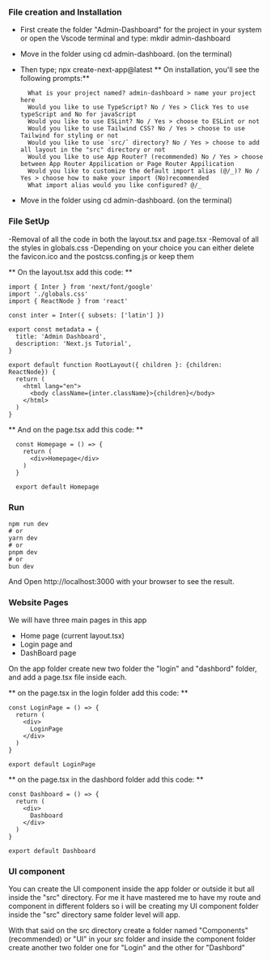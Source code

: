 ### File creation and Installation

- First create the folder "Admin-Dashboard" for the project in your system or open the Vscode terminal and type: mkdir admin-dashboard
- Move in the folder using cd admin-dashboard. (on the terminal)
- Then type; npx create-next-app@latest
  ** On installation, you'll see the following prompts:**

  ```
    What is your project named? admin-dashboard > name your project here
    Would you like to use TypeScript? No / Yes > Click Yes to use typeScript and No for javaScript
    Would you like to use ESLint? No / Yes > choose to ESLint or not
    Would you like to use Tailwind CSS? No / Yes > choose to use Tailwind for styling or not
    Would you like to use `src/` directory? No / Yes > choose to add all layout in the "src" directory or not
    Would you like to use App Router? (recommended) No / Yes > choose between App Router Appilication or Page Router Appilication
    Would you like to customize the default import alias (@/_)? No / Yes > choose how to make your import (No)recommended
    What import alias would you like configured? @/_
  ```

- Move in the folder using cd admin-dashboard. (on the terminal)

### File SetUp

-Removal of all the code in both the layout.tsx and page.tsx
-Removal of all the styles in globals.css
-Depending on your choice you can either delete the favicon.ico and the postcss.confing.js or keep them

** On the layout.tsx add this code: **

```
import { Inter } from 'next/font/google'
import './globals.css'
import { ReactNode } from 'react'

const inter = Inter({ subsets: ['latin'] })

export const metadata = {
  title: 'Admin Dashboard',
  description: 'Next.js Tutorial',
}

export default function RootLayout({ children }: {children: ReactNode}) {
  return (
    <html lang="en">
      <body className={inter.className}>{children}</body>
    </html>
  )
}
```

** And on the page.tsx add this code: **

```
  const Homepage = () => {
    return (
      <div>Homepage</div>
    )
  }

  export default Homepage
```

### Run

```
npm run dev
# or
yarn dev
# or
pnpm dev
# or
bun dev
```

And Open http://localhost:3000 with your browser to see the result.

### Website Pages

We will have three main pages in this app

- Home page (current layout.tsx)
- Login page and
- DashBoard page

On the app folder create new two folder the "login" and "dashbord" folder, and add a page.tsx file inside each.

** on the page.tsx in the login folder add this code: **

```
const LoginPage = () => {
  return (
    <div>
      LoginPage
    </div>
  )
}

export default LoginPage
```

** on the page.tsx in the dashbord folder add this code: **

```
const Dashboard = () => {
  return (
    <div>
      Dashboard
    </div>
  )
}

export default Dashboard
```

### UI component

You can create the UI component inside the app folder or outside it but all inside the "src" directory. For me it have mastered me to have my route and component in different folders
so i will be creating my UI component folder inside the "src" directory same folder level will app.

With that said on the src directory create a folder named "Components"(recommended) or "UI" in your src folder and inside the component folder create another two folder one for "Login" and the other for "Dashbord"
